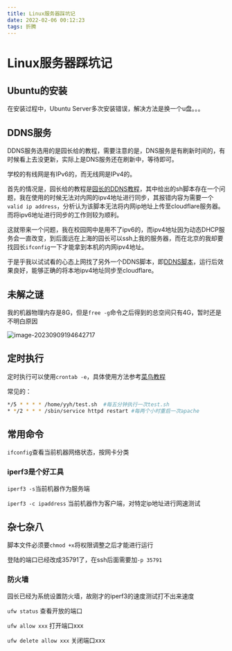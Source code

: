 ```yaml
---
title: Linux服务器踩坑记
date: 2022-02-06 00:12:23
tags: 折腾
---
```


# Linux服务器踩坑记

## Ubuntu的安装

在安装过程中，Ubuntu Server多次安装错误，解决方法是换一个u盘。。。

## DDNS服务

DDNS服务选用的是园长给的教程，需要注意的是，DNS服务是有刷新时间的，有时候看上去没更新，实际上是DNS服务还在刷新中，等待即可。

学校的有线网是有IPv6的，而无线网是IPv4的。

首先的情况是，园长给的教程是[园长的DDNS教程](https://iamddch.com.cn/2020/09/04/CloudflareBasedDDNS/)，其中给出的sh脚本存在一个问题，我在使用的时候无法对内网的ipv4地址进行同步，其报错内容为需要一个`valid ip address`，分析认为该脚本无法将内网ip地址上传至cloudflare服务器。而将ipv6地址进行同步的工作则较为顺利。

这就带来一个问题，我在校园网中是用不了ipv6的，而ipv4地址因为动态DHCP服务会一直改变，到后面远在上海的园长可以ssh上我的服务器，而在北京的我却要找园长`ifconfig`一下才能拿到本机的内网ipv4地址。

于是乎我以试试看的心态上网找了另外一个DDNS脚本，即[DDNS脚本](https://github.com/wherelse/cloudflare-ddns-script/tree/master)，运行后效果良好，能够正确的将本地ipv4地址同步至cloudflare。

## 未解之谜

我的机器物理内存是8G，但是`free -g`命令之后得到的总空间只有4G，暂时还是不明白原因

![image-20230909194642717](http://yyh-blogimage.oss-cn-shanghai.aliyuncs.com/img/image-20230909194642717.png)

## 定时执行

定时执行可以使用`crontab -e`，具体使用方法参考[菜鸟教程](https://www.runoob.com/linux/linux-comm-crontab.html)

常见的：

```bash
*/5 * * * * /home/yyh/test.sh  #每五分钟执行一次test.sh
* */2 * * * /sbin/service httpd restart #每两个小时重启一次apache
```

## 常用命令

`ifconfig`查看当前机器网络状态，按网卡分类

### iperf3是个好工具

`iperf3 -s`当前机器作为服务端

`iperf3 -c ipaddress` 当前机器作为客户端，对特定ip地址进行网速测试

## 杂七杂八

脚本文件必须要`chmod +x`将权限调整之后才能进行运行

登陆的端口已经改成35791了，在ssh后面需要加`-p 35791`

### 防火墙

园长已经为系统设置防火墙，故刚才的iperf3的速度测试打不出来速度

`ufw status` 查看开放的端口

`ufw allow xxx` 打开端口xxx

`ufw delete allow xxx` 关闭端口xxx
